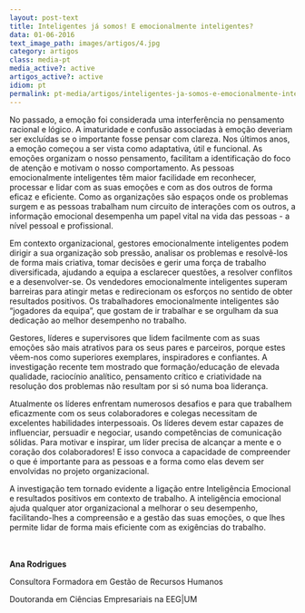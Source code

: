 ```yaml
---
layout: post-text
title: Inteligentes já somos! E emocionalmente inteligentes?
data: 01-06-2016
text_image_path: images/artigos/4.jpg
category: artigos
class: media-pt
media_active?: active
artigos_active?: active
idiom: pt
permalink: pt-media/artigos/inteligentes-ja-somos-e-emocionalmente-inteligentes
---
```



No passado, a emoção foi considerada uma interferência no pensamento racional e lógico. A imaturidade e confusão associadas à emoção deveriam ser excluídas se o importante fosse pensar com clareza. Nos últimos anos, a emoção começou a ser vista como adaptativa, útil e funcional. As emoções organizam o nosso pensamento, facilitam a identificação do foco de atenção e motivam o nosso comportamento. As pessoas emocionalmente inteligentes têm maior facilidade em reconhecer, processar e lidar com as suas emoções e com as dos outros de forma eficaz e eficiente. Como as organizações são espaços onde os problemas surgem e as pessoas trabalham num circuito de interações com os outros, a informação emocional desempenha um papel vital na vida das pessoas - a nível pessoal e profissional.

Em contexto organizacional, gestores emocionalmente inteligentes podem dirigir a sua organização sob pressão, analisar os problemas e resolvê-los de forma mais criativa, tomar decisões e gerir uma força de trabalho diversificada, ajudando a equipa a esclarecer questões, a resolver conflitos e a desenvolver-se. Os vendedores emocionalmente inteligentes superam barreiras para atingir metas e redirecionam os esforços no sentido de obter resultados positivos. Os trabalhadores emocionalmente inteligentes são “jogadores da equipa”, que gostam de ir trabalhar e se orgulham da sua dedicação ao melhor desempenho no trabalho.

Gestores, líderes e supervisores que lidem facilmente com as suas emoções são mais atrativos para os seus pares e parceiros, porque estes vêem-nos como superiores exemplares, inspiradores e confiantes. A investigação recente tem mostrado que formação/educação de elevada qualidade, raciocínio analítico, pensamento crítico e criatividade na resolução dos problemas não resultam por si só numa boa liderança.

Atualmente os líderes enfrentam numerosos desafios e para que trabalhem eficazmente com os seus colaboradores e colegas necessitam de excelentes habilidades interpessoais. Os líderes devem estar capazes de influenciar, persuadir e negociar, usando competências de comunicação sólidas. Para motivar e inspirar, um líder precisa de alcançar a mente e o coração dos colaboradores! E isso convoca a capacidade de compreender o que é importante para as pessoas e a forma como elas devem ser envolvidas no projeto organizacional.

A investigação tem tornado evidente a ligação entre Inteligência Emocional e resultados positivos em contexto de trabalho. A inteligência emocional ajuda qualquer ator organizacional a melhorar o seu desempenho, facilitando-lhes a compreensão e a gestão das suas emoções, o que lhes permite lidar de forma mais eficiente com as exigências do trabalho.<br><br><br>

 

**Ana Rodrigues**

Consultora Formadora em Gestão de Recursos Humanos

Doutoranda em Ciências Empresariais na EEG|UM
